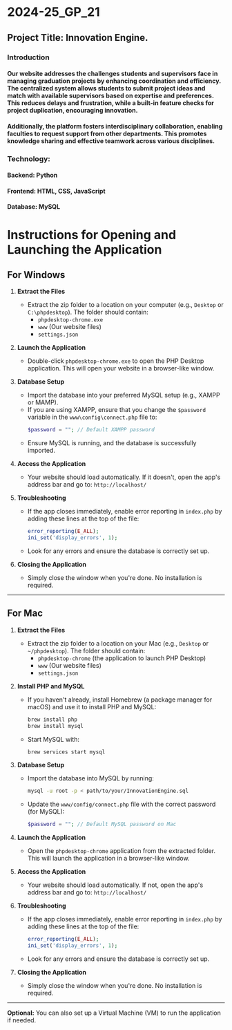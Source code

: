 # 2024-25_GP_21
## Project Title: Innovation Engine.
### Introduction 
#### Our website addresses the challenges students and supervisors face in managing graduation projects by enhancing coordination and efficiency. The centralized system allows students to submit project ideas and match with available supervisors based on expertise and preferences. This reduces delays and frustration, while a built-in feature checks for project duplication, encouraging innovation.

#### Additionally, the platform fosters interdisciplinary collaboration, enabling faculties to request support from other departments. This promotes knowledge sharing and effective teamwork across various disciplines.

### Technology:
#### Backend: Python 
#### Frontend: HTML, CSS, JavaScript
#### Database: MySQL

# Instructions for Opening and Launching the Application

## For Windows

1. **Extract the Files**
   - Extract the zip folder to a location on your computer (e.g., `Desktop` or `C:\phpdesktop`). The folder should contain:
     - `phpdesktop-chrome.exe`
     - `www` (Our website files)
     - `settings.json`

2. **Launch the Application**
   - Double-click `phpdesktop-chrome.exe` to open the PHP Desktop application. This will open your website in a browser-like window.

3. **Database Setup**
   - Import the database into your preferred MySQL setup (e.g., XAMPP or MAMP).
   - If you are using XAMPP, ensure that you change the `$password` variable in the `www\config\connect.php` file to:
     ```php
     $password = ""; // Default XAMPP password
     ```
   - Ensure MySQL is running, and the database is successfully imported.

4. **Access the Application**
   - Your website should load automatically. If it doesn't, open the app's address bar and go to: `http://localhost/`

5. **Troubleshooting**
   - If the app closes immediately, enable error reporting in `index.php` by adding these lines at the top of the file:
     ```php
     error_reporting(E_ALL);
     ini_set('display_errors', 1);
     ```
   - Look for any errors and ensure the database is correctly set up.

6. **Closing the Application**
   - Simply close the window when you're done. No installation is required.

---

## For Mac

1. **Extract the Files**
   - Extract the zip folder to a location on your Mac (e.g., `Desktop` or `~/phpdesktop`). The folder should contain:
     - `phpdesktop-chrome` (the application to launch PHP Desktop)
     - `www` (Our website files)
     - `settings.json`

2. **Install PHP and MySQL**
   - If you haven't already, install Homebrew (a package manager for macOS) and use it to install PHP and MySQL:
     ```bash
     brew install php
     brew install mysql
     ```
   - Start MySQL with:
     ```bash
     brew services start mysql
     ```

3. **Database Setup**
   - Import the database into MySQL by running:
     ```bash
     mysql -u root -p < path/to/your/InnovationEngine.sql
     ```
   - Update the `www/config/connect.php` file with the correct password (for MySQL):
     ```php
     $password = ""; // Default MySQL password on Mac
     ```

4. **Launch the Application**
   - Open the `phpdesktop-chrome` application from the extracted folder. This will launch the application in a browser-like window.

5. **Access the Application**
   - Your website should load automatically. If not, open the app's address bar and go to: `http://localhost/`

6. **Troubleshooting**
   - If the app closes immediately, enable error reporting in `index.php` by adding these lines at the top of the file:
     ```php
     error_reporting(E_ALL);
     ini_set('display_errors', 1);
     ```
   - Look for any errors and ensure the database is correctly set up.

7. **Closing the Application**
   - Simply close the window when you're done. No installation is required.

---

**Optional:** You can also set up a Virtual Machine (VM) to run the application if needed.

